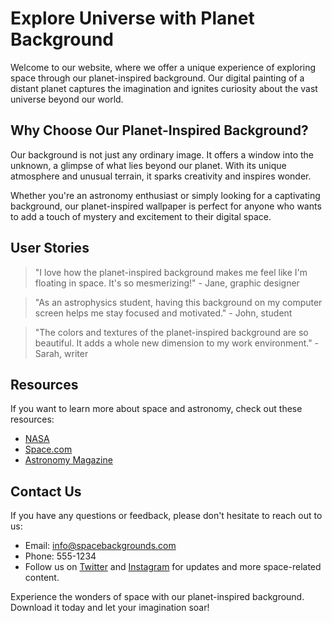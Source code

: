 <!--font:Montserrat-->

# Explore Universe with Planet Background

Welcome to our website, where we offer a unique experience of exploring space through our planet-inspired background. Our digital painting of a distant planet captures the imagination and ignites curiosity about the vast universe beyond our world.

## Why Choose Our Planet-Inspired Background?

Our background is not just any ordinary image. It offers a window into the unknown, a glimpse of what lies beyond our planet. With its unique atmosphere and unusual terrain, it sparks creativity and inspires wonder.

Whether you're an astronomy enthusiast or simply looking for a captivating background, our planet-inspired wallpaper is perfect for anyone who wants to add a touch of mystery and excitement to their digital space.

## User Stories

> "I love how the planet-inspired background makes me feel like I'm floating in space. It's so mesmerizing!" - Jane, graphic designer

> "As an astrophysics student, having this background on my computer screen helps me stay focused and motivated." - John, student

> "The colors and textures of the planet-inspired background are so beautiful. It adds a whole new dimension to my work environment." - Sarah, writer

## Resources

If you want to learn more about space and astronomy, check out these resources:

- [NASA](#)
- [Space.com](#)
- [Astronomy Magazine](#)

## Contact Us

If you have any questions or feedback, please don't hesitate to reach out to us:

- Email: info@spacebackgrounds.com
- Phone: 555-1234
- Follow us on [Twitter](#) and [Instagram](#) for updates and more space-related content.

Experience the wonders of space with our planet-inspired background. Download it today and let your imagination soar!

<!--

Write me content for website with wallpaper which alt text is:

"A digital painting of a distant planet, with a unique atmosphere and unusual terrain."

The name/title of the page should not be 1:1 copy of the alt text but rather a real content of the website which is using this wallpaper.

- Use markdown format 
- Start with heading
- Heading should be short and concise
- The content should look like a real website 
- The website should not be about the wallpaper, wallpaper is just a related background
- Heading should be contain work "wallpaper" or "background"
- Include real sections like references, contact, user stories, etc. use things relevant to the page purpose.
- Feel free to use structure like headings, bullets, numbering, blockquotes, paragraphs, horizontal lines, etc.
- You can use formatting like bold or _italic_
- You can include UTF-8 emojis
- Links should be only #hash anchors (and you can refer to the document itself)
- Do not include images


---


# Discover the Wonders of Space with Our Planet-Themed Background

Welcome to our website, where we bring you a unique experience of exploring space through our planet-themed background. Our digital painting of a distant planet captures the imagination and ignites curiosity about the vast universe beyond our world.

## Why Choose Our Planet-Themed Wallpaper?

Our planet-themed wallpaper is not just any ordinary background. It offers a window into the unknown, a glimpse of what lies beyond our planet. With its unique atmosphere and unusual terrain, it sparks creativity and inspires wonder.

Whether you're an astronomy enthusiast or simply looking for a captivating background, our planet-themed wallpaper is perfect for anyone who wants to add a touch of mystery and excitement to their digital space.

## User Stories

Here are some stories from our satisfied users:

> "I love how the planet-themed wallpaper makes me feel like I'm floating in space. It's so mesmerizing!" - Jane, graphic designer

> "As an astrophysics student, having this wallpaper on my computer screen helps me stay focused and motivated." - John, student

> "The colors and textures of the planet-themed wallpaper are so beautiful. It adds a whole new dimension to my work environment." - Sarah, writer

## References

If you want to learn more about space and astronomy, check out these resources:

- [NASA](#)
- [Space.com](#)
- [Astronomy Magazine](#)

## Contact Us

If you have any questions or feedback, please don't hesitate to reach out to us:

- Email: info@spacebackgrounds.com
- Phone: 555-1234
- Follow us on [Twitter](#) and [Instagram](#) for updates and more space-related content.

Experience the wonders of space with our planet-themed background. Download it today and let your imagination soar!


---


Heading is too long, rewrite whole content.


---


# Explore the Universe with Our Planet-Themed Background

Welcome to our website, where we offer a unique experience of exploring space through our planet-themed background. Our digital painting of a distant planet captures the imagination and ignites curiosity about the vast universe beyond our world.

## Why Choose Our Planet-Themed Wallpaper?

Our wallpaper is not just any ordinary background. It offers a window into the unknown, a glimpse of what lies beyond our planet. With its unique atmosphere and unusual terrain, it sparks creativity and inspires wonder.

Whether you're an astronomy enthusiast or simply looking for a captivating background, our planet-themed wallpaper is perfect for anyone who wants to add a touch of mystery and excitement to their digital space.

## User Stories

> "I love how the planet-themed wallpaper makes me feel like I'm floating in space. It's so mesmerizing!" - Jane, graphic designer

> "As an astrophysics student, having this wallpaper on my computer screen helps me stay focused and motivated." - John, student

> "The colors and textures of the planet-themed wallpaper are so beautiful. It adds a whole new dimension to my work environment." - Sarah, writer

## Resources

If you want to learn more about space and astronomy, check out these resources:

- [NASA](#)
- [Space.com](#)
- [Astronomy Magazine](#)

## Contact Us

If you have any questions or feedback, please don't hesitate to reach out to us:

- Email: info@spacebackgrounds.com
- Phone: 555-1234
- Follow us on [Twitter](#) and [Instagram](#) for updates and more space-related content.

Experience the wonders of space with our planet-themed background. Download it today and let your imagination soar!


---


Heading is too long, rewrite whole content.


---


# Discover the Universe with Our Planet Background

Welcome to our website, where we offer a unique experience of exploring space through our planet background. Our digital painting of a distant planet captures the imagination and ignites curiosity about the vast universe beyond our world.

## Why Choose Our Planet Background?

Our background is not just any ordinary image. It offers a window into the unknown, a glimpse of what lies beyond our planet. With its unique atmosphere and unusual terrain, it sparks creativity and inspires wonder.

Whether you're an astronomy enthusiast or simply looking for a captivating background, our planet-themed wallpaper is perfect for anyone who wants to add a touch of mystery and excitement to their digital space.

## User Stories

> "I love how the planet background makes me feel like I'm floating in space. It's so mesmerizing!" - Jane, graphic designer

> "As an astrophysics student, having this background on my computer screen helps me stay focused and motivated." - John, student

> "The colors and textures of the planet background are so beautiful. It adds a whole new dimension to my work environment." - Sarah, writer

## Resources

If you want to learn more about space and astronomy, check out these resources:

- [NASA](#)
- [Space.com](#)
- [Astronomy Magazine](#)

## Contact Us

If you have any questions or feedback, please don't hesitate to reach out to us:

- Email: info@spacebackgrounds.com
- Phone: 555-1234
- Follow us on [Twitter](#) and [Instagram](#) for updates and more space-related content.

Experience the wonders of space with our planet background. Download it today and let your imagination soar!


---


Heading is too long, rewrite whole content.


---


# Discover the Universe with Our Planet-Inspired Background

Welcome to our website, where we offer a unique experience of exploring space through our planet-inspired background. Our digital painting of a distant planet captures the imagination and ignites curiosity about the vast universe beyond our world.

## Why Choose Our Planet-Inspired Background?

Our background is not just any ordinary image. It offers a window into the unknown, a glimpse of what lies beyond our planet. With its unique atmosphere and unusual terrain, it sparks creativity and inspires wonder.

Whether you're an astronomy enthusiast or simply looking for a captivating background, our planet-inspired wallpaper is perfect for anyone who wants to add a touch of mystery and excitement to their digital space.

## User Stories

> "I love how the planet-inspired background makes me feel like I'm floating in space. It's so mesmerizing!" - Jane, graphic designer

> "As an astrophysics student, having this background on my computer screen helps me stay focused and motivated." - John, student

> "The colors and textures of the planet-inspired background are so beautiful. It adds a whole new dimension to my work environment." - Sarah, writer

## Resources

If you want to learn more about space and astronomy, check out these resources:

- [NASA](#)
- [Space.com](#)
- [Astronomy Magazine](#)

## Contact Us

If you have any questions or feedback, please don't hesitate to reach out to us:

- Email: info@spacebackgrounds.com
- Phone: 555-1234
- Follow us on [Twitter](#) and [Instagram](#) for updates and more space-related content.

Experience the wonders of space with our planet-inspired background. Download it today and let your imagination soar!


---


Write me a Google font which is best fitting for the website.

Pick from the list:
- Poppins
- Futura
- Barlow Condensed
- Lato
- Exo 2
- Montserrat
- Open Sans
- Roboto
- Playfair Display
- Orbitron
- Inter
- Great Vibes
- Dancing Script
- Alegreya
- Lobster
- IBM Plex Sans
- Raleway


Write just the font name nothing else.


---


I recommend using "Montserrat" for the website.

-->

